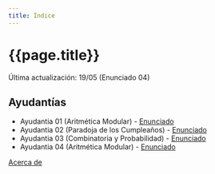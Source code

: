```yaml
---
title: Índice
---
```


# {{page.title}}

Última actualización: 19/05 (Enunciado 04)

## Ayudantías

- Ayudantia 01 (Aritmética Modular) - [Enunciado](pdfs/Enunciados/Enunciado01.pdf)
- Ayudantia 02 (Paradoja de los Cumpleaños) - [Enunciado](pdfs/Enunciados/Enunciado02.pdf)
- Ayudantia 03 (Combinatoria y Probabilidad) - [Enunciado](pdfs/Enunciados/Enunciado03.pdf)
- Ayudantia 04 (Aritmética Modular) - [Enunciado](pdfs/Enunciados/Enunciado04.pdf)

[Acerca de](about)
